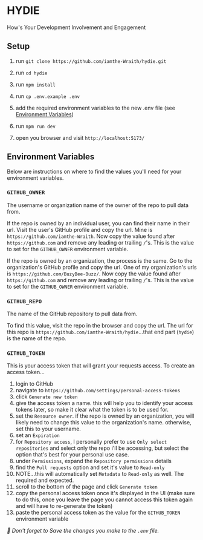 # HYDIE

How's Your Development Involvement and Engagement


## Setup

1. run `git clone https://github.com/iamthe-Wraith/hydie.git`

2. run `cd hydie`

3. run `npm install`

4. run `cp .env.example .env`

5. add the required environment variables to the new .env file (see [Environment Variables](#environment-variables))

6. run `npm run dev`

7. open you browser and visit `http://localhost:5173/`


## Environment Variables
Below are instructions on where to find the values you'll need for your environment variables.

### `GITHUB_OWNER`
The username or organization name of the owner of the repo to pull data from.

If the repo is owned by an individual user, you can find their name in their url. Visit the user's GitHub profile and copy the url. Mine is `https://github.com/iamthe-Wraith`. Now copy the value found after `https://github.com` and remove any leading or trailing `/`'s. This is the value to set for the `GITHUB_OWNER` environment variable.

If the repo is owned by an organization, the process is the same. Go to the organization's GitHub profile and copy the url. One of my organization's urls is `https://github.com/BuzyBee-Buzz/`. Now copy the value found after `https://github.com` and remove any leading or trailing `/`'s. This is the value to set for the `GITHUB_OWNER` environment variable.

### `GITHUB_REPO`
The name of the GitHub repository to pull data from.

To find this value, visit the repo in the browser and copy the url. The url for this repo is `https://github.com/iamthe-Wraith/hydie`...that end part (`hydie`) is the name of the repo.

### `GITHUB_TOKEN`
This is your access token that will grant your requests access. To create an access token...

1. login to GitHub
2. navigate to `https://github.com/settings/personal-access-tokens`
3. click `Generate new token`
4. give the access token a name. this will help you to identify your access tokens later, so make it clear what the token is to be used for.
5. set the `Resource owner`. if the repo is owned by an organization, you will likely need to change this value to the organization's name. otherwise, set this to your username.
6. set an `Expiration`
7. for `Repository access`, I personally prefer to use `Only select repositories` and select only the repo i'll be accessing, but select the option that's best for your personal use case.
8. under `Permissions`, expand the `Repository permissions` details
9. find the `Pull requests` option and set it's value to `Read-only`
10. NOTE...this will automatically set `Metadata` to `Read-only` as well. The required and expected.
11. scroll to the bottom of the page and click `Generate token`
12. copy the personal access token once it's displayed in the UI (make sure to do this, once you leave the page you cannot access this token again and will have to re-generate the token)
13. paste the personal access token as the value for the `GITHUB_TOKEN` environment variable

*💾 Don't forget to Save the changes you make to the `.env` file.*
